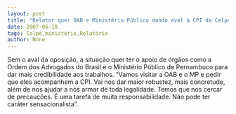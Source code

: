 ```yaml
---
layout: post
title: "Relator quer OAB e Ministério Público dando aval à CPI da Celpe"
date: 2007-06-18
tags: Celpe,ministério,Relatório
author: None
---
```

Sem o aval da oposi&ccedil;&atilde;o, a situa&ccedil;&atilde;o quer ter o apoio de &oacute;rg&atilde;os como a Ordem dos Advogados do Brasil e o Minist&eacute;rio P&uacute;blico de Pernambuco para dar mais credibilidade aos trabalhos.
&ldquo;Vamos visitar a OAB e o MP e pedir que eles acompanhem a CPI. Vai nos dar maior robustez, mais concretude, al&eacute;m de nos ajudar a nos armar de toda legalidade. Temos que nos cercar de precau&ccedil;&otilde;es. &Eacute; uma tarefa de muita responsabilidade. N&atilde;o pode ter car&aacute;ter sensacionalista&rdquo;. 